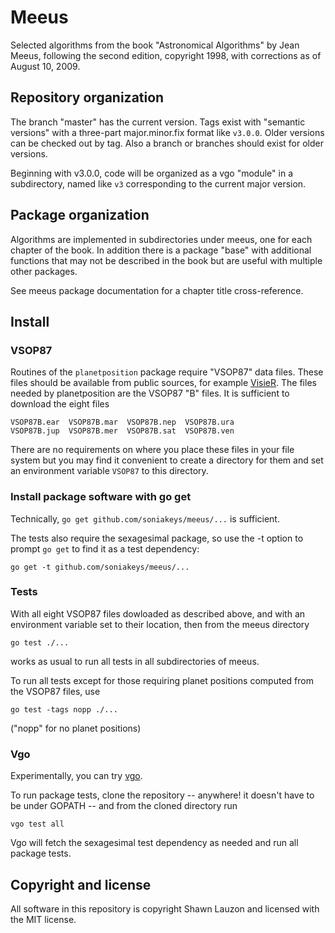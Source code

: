 # Meeus

Selected algorithms from the book "Astronomical Algorithms"
by Jean Meeus, following the second edition, copyright 1998,
with corrections as of August 10, 2009.

## Repository organization

The branch "master" has the current version.  Tags exist with "semantic
versions" with a three-part major.minor.fix format like `v3.0.0`.  Older
versions can be checked out by tag.  Also a branch or branches should exist
for older versions.

Beginning with v3.0.0, code will be organized as a vgo "module" in a
subdirectory, named like `v3` corresponding to the current major version.

## Package organization

Algorithms are implemented
in subdirectories under meeus, one for each chapter of the book.  In addition
there is a package "base" with additional functions that may not be described
in the book but are useful with multiple other packages.

See meeus package documentation for a chapter title cross-reference.

## Install

### VSOP87

Routines of the `planetposition` package require "VSOP87" data files.  These
files should be available from public sources, for example
[VisieR](http://cdsarc.u-strasbg.fr/viz-bin/qcat?VI/81/).  The files needed
by planetposition are the VSOP87 "B" files.  It is sufficient to download
the eight files

    VSOP87B.ear  VSOP87B.mar  VSOP87B.nep  VSOP87B.ura
    VSOP87B.jup  VSOP87B.mer  VSOP87B.sat  VSOP87B.ven

There are no requirements on where you place these files in your file system
but you may find it convenient to create a directory for them and set an
environment variable `VSOP87` to this directory.

### Install package software with go get

Technically, `go get github.com/soniakeys/meeus/...` is sufficient.

The tests also require the sexagesimal package, so use the -t option to prompt
`go get` to find it as a test dependency:

    go get -t github.com/soniakeys/meeus/...

### Tests

With all eight VSOP87 files dowloaded as described above, and with an
environment variable set to their location, then from the meeus directory

    go test ./...

works as usual to run all tests in all subdirectories of meeus.

To run all tests except for those requiring planet positions computed from
the VSOP87 files, use

    go test -tags nopp ./...

("nopp" for no planet positions)

### Vgo

Experimentally, you can try [vgo](https://research.swtch.com/vgo).

To run package tests, clone the repository -- anywhere! it doesn't have to
be under GOPATH -- and from the cloned directory run

    vgo test all

Vgo will fetch the sexagesimal test dependency as needed and run all
package tests.

## Copyright and license

All software in this repository is copyright Shawn Lauzon and licensed with the
MIT license.

